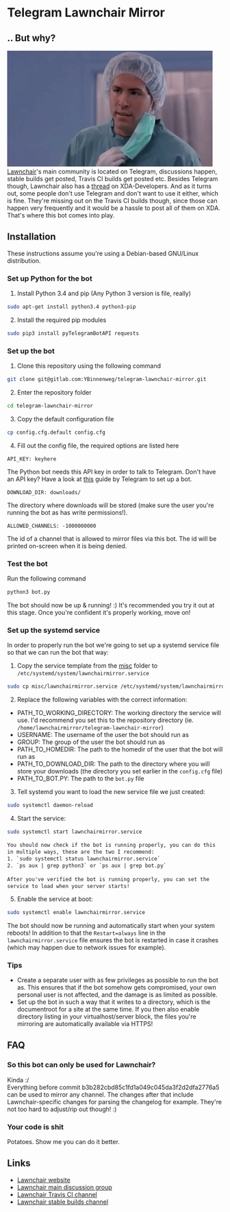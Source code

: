 # Telegram Lawnchair Mirror

## .. But why?
![but_why](img/but_why.gif)  
[Lawnchair](https://lawnchair.deletescape.ch/)'s main community is located on Telegram, discussions happen, stable builds get posted, Travis CI builds get posted etc. Besides Telegram though, Lawnchair also has a [thread](https://forum.xda-developers.com/android/apps-games/lawnchair-customizable-pixel-launcher-t3627137) on XDA-Developers. And as it turns out, some people don't use Telegram and don't want to use it either, which is fine. They're missing out on the Travis CI builds though, since those can happen very frequently and it would be a hassle to post all of them on XDA. That's where this bot comes into play.

## Installation
These instructions assume you're using a Debian-based GNU/Linux distribution.
### Set up Python for the bot

1. Install Python 3.4 and pip (Any Python 3 version is file, really)
```bash
sudo apt-get install python3.4 python3-pip
```

2. Install the required pip modules
```bash
sudo pip3 install pyTelegramBotAPI requests
```

### Set up the bot

1. Clone this repository using the following command
```bash
git clone git@gitlab.com:YBinnenweg/telegram-lawnchair-mirror.git
```

2. Enter the repository folder
```bash
cd telegram-lawnchair-mirror
```

3. Copy the default configuration file
```bash
cp config.cfg.default config.cfg
```

4. Fill out the config file, the required options are listed here
```
API_KEY: keyhere
```
The Python bot needs this API key in order to talk to Telegram. Don't have an API key? Have a look at [this](https://core.telegram.org/bots) guide by Telegram to set up a bot.
```
DOWNLOAD_DIR: downloads/
```
The directory where downloads will be stored (make sure the user you're running the bot as has write permissions!).
```
ALLOWED_CHANNELS: -1000000000
```
The id of a channel that is allowed to mirror files via this bot. The id will be printed on-screen when it is being denied.

### Test the bot
Run the following command
```bash
python3 bot.py
```
The bot should now be up & running! :) It's recommended you try it out at this stage. Once you're confident it's properly working, move on!

### Set up the systemd service
In order to properly run the bot we're going to set up a systemd service file so that we can run the bot that way:
1. Copy the service template from the [misc](./misc/) folder to `/etc/systemd/system/lawnchairmirror.service`
```bash
sudo cp misc/lawnchairmirror.service /etc/systemd/system/lawnchairmirror.service
```

2. Replace the following variables with the correct information:
  - PATH_TO_WORKING_DIRECTORY: The working directory the service will use. I'd recommend you set this to the repository directory (ie. `/home/lawnchairmirror/telegram-lawnchair-mirror`)
  - USERNAME: The username of the user the bot should run as
  - GROUP: The group of the user the bot should run as
  - PATH_TO_HOMEDIR: The path to the homedir of the user that the bot will run as
  - PATH_TO_DOWNLOAD_DIR: The path to the directory where you will store your downloads (the directory you set earlier in the `config.cfg` file)
  - PATH_TO_BOT.PY: The path to the `bot.py` file

3. Tell systemd you want to load the new service file we just created:
```bash
sudo systemctl daemon-reload
```

4. Start the service:
```bash
sudo systemctl start lawnchairmirror.service
```

    You should now check if the bot is running properly, you can do this in multiple ways, these are the two I recommend:
    1. `sudo systemctl status lawnchairmirror.service`
    2. `ps aux | grep python3` or `ps aux | grep bot.py`

    After you've verified the bot is running properly, you can set the service to load when your server starts!

5. Enable the service at boot:
```bash
sudo systemctl enable lawnchairmirror.service
```

The bot should now be running and automatically start when your system reboots! In addition to that the `Restart=always` line in the `lawnchairmirror.service` file ensures the bot is restarted in case it crashes (which may happen due to network issues for example).

### Tips
- Create a separate user with as few privileges as possible to run the bot as. This ensures that if the bot somehow gets compromised, your own personal user is not affected, and the damage is as limited as possible.
- Set up the bot in such a way that it writes to a directory, which is the documentroot for a site at the same time. If you then also enable directory listing in your virtualhost/server block, the files you're mirroring are automatically available via HTTPS!

## FAQ

### So this bot can only be used for Lawnchair?
Kinda :/  
Everything before commit b3b282cbd85c1fd1a049c045da3f2d2dfa2776a5 can be used to mirror any channel. The changes after that include Lawnchair-specific changes for parsing the changelog for example. They're not too hard to adjust/rip out though! :)

### Your code is shit
Potatoes. Show me you can do it better.

## Links
- [Lawnchair website](https://lawnchair.deletescape.ch/)
- [Lawnchair main discussion group](https://t.me/lawnchairgroup)
- [Lawnchair Travis CI channel](https://t.me/lawnchairci)
- [Lawnchair stable builds channel](https://t.me/lawnchairchannel)
